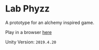 # Lab Phyzz
A prototype for an alchemy inspired game.

Play in a browser [here](https://junksciencegames.itch.io/lab-phyzz)

Unity Version: `2019.4.20`
